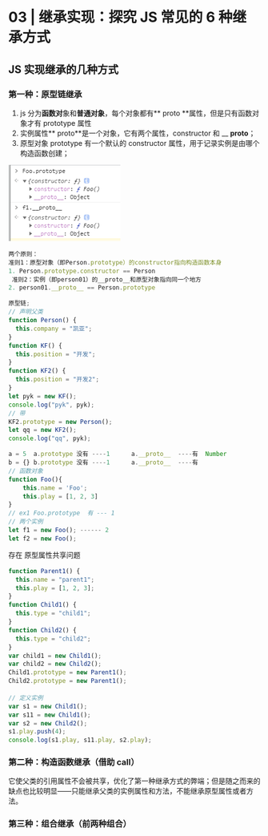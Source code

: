 # 03 | 继承实现：探究 JS 常见的 6 种继承方式

## JS 实现继承的几种方式

### 第一种：原型链继承

<!-- ![prototype.png](../asset/fa2e078a6a7744868c2cb9e9ea815477~tplv-k3u1fbpfcp-watermark.image) -->

1. js 分为**函数对**象和**普通对象**，每个对象都有** proto **属性，但是只有函数对象才有 prototype 属性
2. 实例属性** proto**是一个对象，它有两个属性，constructor 和 \_\_ **proto**；
3. 原型对象 prototype 有一个默认的 constructor 属性，用于记录实例是由哪个构造函数创建；

![image-20210601111240181](../asset/image-20210601111240181.png)

```javascript
两个原则：
准则1：原型对象（即Person.prototype）的constructor指向构造函数本身
1. Person.prototype.constructor == Person
 准则2：实例（即person01）的__proto__和原型对象指向同一个地方
2. person01.__proto__ == Person.prototype
```

```javascript
原型链;
// 声明父类
function Person() {
  this.company = "凯亚";
}
function KF() {
  this.position = "开发";
}
function KF2() {
  this.position = "开发2";
}
let pyk = new KF();
console.log("pyk", pyk);
// 带
KF2.prototype = new Person();
let qq = new KF2();
console.log("qq", pyk);
```

```javascript
a = 5  a.prototype 没有 ----1      a.__proto__  ----有  Number
b = {} b.prototype 没有 ----1      a.__proto__  ----有
// 函数对象
function Foo(){
    this.name = 'Foo';
    this.play = [1, 2, 3]
}
// ex1 Foo.prototype  有 --- 1
// 两个实例
let f1 = new Foo(); ------ 2
let f2 = new Foo();

```

存在 原型属性共享问题

```javascript
function Parent1() {
  this.name = "parent1";
  this.play = [1, 2, 3];
}
function Child1() {
  this.type = "child1";
}
function Child2() {
  this.type = "child2";
}
var child1 = new Child1();
var child2 = new Child2();
Child1.prototype = new Parent1();
Child2.prototype = new Parent1();

// 定义实例
var s1 = new Child1();
var s11 = new Child1();
var s2 = new Child2();
s1.play.push(4);
console.log(s1.play, s11.play, s2.play);
```

### 第二种：构造函数继承（借助 call）

它使父类的引用属性不会被共享，优化了第一种继承方式的弊端；但是随之而来的缺点也比较明显——只能继承父类的实例属性和方法，不能继承原型属性或者方法。

### 第三种：组合继承（前两种组合）
